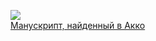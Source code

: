 ![](/books/prose_contemporary/Пауло%20Коэльо/Манускрипт,%20найденный%20в%20Акко.jpg)  
[Манускрипт, найденный в Акко](/books/prose_contemporary/Пауло%20Коэльо/Манускрипт,%20найденный%20в%20Акко)
